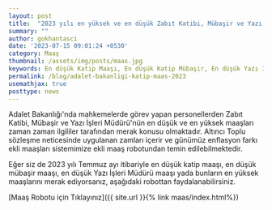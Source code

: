```yaml
---
layout: post
title:  "2023 yılı en yüksek ve en düşük Zabıt Katibi, Mübaşir ve Yazı İşleri Müdürü maaşları"
summary: ""
author: gokhantasci
date: '2023-07-15 09:01:24 +0530'
category: Maaş
thumbnail: /assets/img/posts/maas.jpg
keywords: En düşük Katip Maaşı, En düşük Katip Mübaşir, En düşük Yazı İşleri Müdürü Maaşı, Katip Maaşı, Mübaşir Maaşı, Yazı İşleri Müdürü Maaşı, enflasyon farkı, 14 günlük maaş, Toplu Sözleşme
permalink: /blog/adalet-bakanligi-katip-maas-2023
usemathjax: true
posttype: news
---
```


Adalet Bakanlığı'nda mahkemelerde görev yapan personellerden Zabıt Katibi, Mübaşir ve Yazı İşleri Müdürü'nün en düşük ve en yüksek maaşları zaman zaman ilgililer tarafından merak konusu olmaktadır. 
Altıncı Toplu sözleşme neticesinde uygulanan zamları içerir ve günümüz enflasyon farkı ekli maaşları sistemimize ekli maaş robotundan temin edilebilmektedir. 

Eğer siz de 2023 yılı Temmuz ayı itibariyle en düşük katip maaşı, en düşük mübaşir maaşı, en düşük Yazı İşleri Müdürü maaşı yada bunların en yüksek maaşlarını merak ediyorsanız, aşağıdaki robottan faydalanabilirsiniz.


[Maaş Robotu için Tıklayınız]({{ site.url }}{% link maas/index.html%})